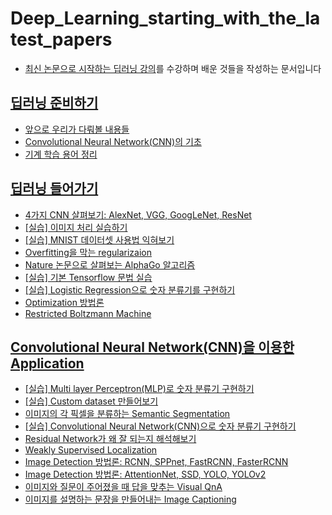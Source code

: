 # Deep_Learning_starting_with_the_latest_papers


- [최신 논문으로 시작하는 딥러닝 강의](http://www.edwith.org/deeplearningchoi/)를 수강하며 배운 것들을 작성하는 문서입니다

## [딥러닝 준비하기](https://github.com/zzsza/Deep_Learning_starting_with_the_latest_papers/tree/master/Lecture_Note/01.%20Ready%20to%20DL)
- [앞으로 우리가 다뤄볼 내용들](https://github.com/zzsza/Deep_Learning_starting_with_the_latest_papers/blob/master/Lecture_Note/01.%20Ready%20to%20DL/01.%20Intro.md)
- [Convolutional Neural Network(CNN)의 기초](https://github.com/zzsza/Deep_Learning_starting_with_the_latest_papers/blob/master/Lecture_Note/01.%20Ready%20to%20DL/02.%20CNN.md) 
- [기계 학습 용어 정리](https://github.com/zzsza/Deep_Learning_starting_with_the_latest_papers/blob/master/Lecture_Note/01.%20Ready%20to%20DL/04.%20ML_Terminology.md)

## [딥러닝 들어가기](https://github.com/zzsza/Deep_Learning_starting_with_the_latest_papers/tree/master/Lecture_Note/02.%20DL%20Intro)
- [4가지 CNN 살펴보기: AlexNet, VGG, GoogLeNet, ResNet](https://github.com/zzsza/Deep_Learning_starting_with_the_latest_papers/blob/master/Lecture_Note/02.%20DL%20Intro/01.%20CNN(AlexNet%2CVGG%2CGoogleNet%2CResNet).md)
- [[실습] 이미지 처리 실습하기](https://github.com/zzsza/Deep_Learning_starting_with_the_latest_papers/blob/master/Lecture_Note/02.%20DL%20Intro/02.%20Image%20processing.ipynb)
- [[실습] MNIST 데이터셋 사용법 익혀보기](https://github.com/zzsza/Deep_Learning_starting_with_the_latest_papers/blob/master/Lecture_Note/02.%20DL%20Intro/03.%20How%20to%20use%20MNIST.ipynb)
- [Overfitting을 막는 regularizaion](https://github.com/zzsza/Deep_Learning_starting_with_the_latest_papers/blob/master/Lecture_Note/02.%20DL%20Intro/04.%20Regularization.md)
- [Nature 논문으로 살펴보는 AlphaGo 알고리즘](https://github.com/zzsza/Deep_Learning_starting_with_the_latest_papers/blob/master/Lecture_Note/02.%20DL%20Intro/05.%20AlphaGo%20Algorithm.md)
- [[실습] 기본 Tensorflow 문법 실습](https://github.com/zzsza/Deep_Learning_starting_with_the_latest_papers/blob/master/Lecture_Note/02.%20DL%20Intro/06.%20tensorflow%20basic.ipynb)
- [[실습] Logistic Regression으로 숫자 분류기를 구현하기](https://github.com/zzsza/Deep_Learning_starting_with_the_latest_papers/blob/master/Lecture_Note/02.%20DL%20Intro/07.%20Logistic%20Regression.ipynb)
- [Optimization 방법론](https://github.com/zzsza/Deep_Learning_starting_with_the_latest_papers/blob/master/Lecture_Note/02.%20DL%20Intro/08.%20Optimization.md)
- [Restricted Boltzmann Machine](https://github.com/zzsza/Deep_Learning_starting_with_the_latest_papers/blob/master/Lecture_Note/02.%20DL%20Intro/09.%20Retricted%20Boltzmann%20Machine.md)


## [Convolutional Neural Network(CNN)을 이용한 Application](https://github.com/zzsza/Deep_Learning_starting_with_the_latest_papers/tree/master/Lecture_Note/03.%20CNN%20Application)
- [[실습] Multi layer Perceptron(MLP)로 숫자 분류기 구현하기](https://github.com/zzsza/Deep_Learning_starting_with_the_latest_papers/blob/master/Lecture_Note/03.%20CNN%20Application/01.%20Numeric%20classifier%20using%20Multilayer%20Perceptron(MLP)%20.ipynb)
- [[실습] Custom dataset 만들어보기](https://github.com/zzsza/Deep_Learning_starting_with_the_latest_papers/blob/master/Lecture_Note/03.%20CNN%20Application/02.Custom-Dataset.ipynb)
- [이미지의 각 픽셀을 분류하는 Semantic Segmentation](https://github.com/zzsza/Deep_Learning_starting_with_the_latest_papers/blob/master/Lecture_Note/03.%20CNN%20Application/03.Semantic-Segmentation.md)
- [[실습] Convolutional Neural Network(CNN)으로 숫자 분류기 구현하기](https://github.com/zzsza/Deep_Learning_starting_with_the_latest_papers/blob/master/Lecture_Note/03.%20CNN%20Application/04.cnn_mnist.ipynb)
- [Residual Network가 왜 잘 되는지 해석해보기](https://github.com/zzsza/Deep_Learning_starting_with_the_latest_papers/blob/master/Lecture_Note/03.%20CNN%20Application/07.Residual-Network.md)
- [Weakly Supervised Localization](https://github.com/zzsza/Deep_Learning_starting_with_the_latest_papers/blob/master/Lecture_Note/03.%20CNN%20Application/08.Weakly-Supervised-Localization.md)
- [Image Detection 방법론: RCNN, SPPnet, FastRCNN, FasterRCNN](https://github.com/zzsza/Deep_Learning_starting_with_the_latest_papers/blob/master/Lecture_Note/03.%20CNN%20Application/09.Image-Detection(1).md)
- [Image Detection 방법론: AttentionNet, SSD, YOLO, YOLOv2](https://github.com/zzsza/Deep_Learning_starting_with_the_latest_papers/blob/master/Lecture_Note/03.%20CNN%20Application/10.Image-Detection(2).md)
- [이미지와 질문이 주어졌을 때 답을 맞추는 Visual QnA](https://github.com/zzsza/Deep_Learning_starting_with_the_latest_papers/blob/master/Lecture_Note/03.%20CNN%20Application/11.Visual-QnA.md)
- [이미지를 설명하는 문장을 만들어내는 Image Captioning](https://github.com/zzsza/Deep_Learning_starting_with_the_latest_papers/blob/master/Lecture_Note/03.%20CNN%20Application/12.Image-Captioning.md)
